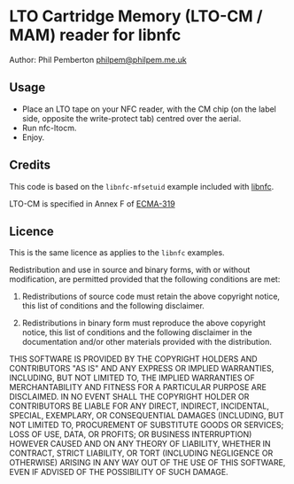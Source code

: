# LTO Cartridge Memory (LTO-CM / MAM) reader for libnfc

Author: Phil Pemberton <philpem@philpem.me.uk>


## Usage

  - Place an LTO tape on your NFC reader, with the CM chip (on the label side, opposite the write-protect tab) centred over the aerial.
  - Run nfc-ltocm.
  - Enjoy.


## Credits

This code is based on the `libnfc-mfsetuid` example included with [libnfc](https://github.com/nfc-tools/libnfc/).

LTO-CM is specified in Annex F of [ECMA-319](https://www.ecma-international.org/publications/files/ECMA-ST/ECMA-319.pdf)


## Licence

This is the same licence as applies to the `libnfc` examples.

Redistribution and use in source and binary forms, with or without
modification, are permitted provided that the following conditions are met:

 1) Redistributions of source code must retain the above copyright notice,
 this list of conditions and the following disclaimer.

 2) Redistributions in binary form must reproduce the above copyright
 notice, this list of conditions and the following disclaimer in the
 documentation and/or other materials provided with the distribution.

THIS SOFTWARE IS PROVIDED BY THE COPYRIGHT HOLDERS AND CONTRIBUTORS "AS IS"
AND ANY EXPRESS OR IMPLIED WARRANTIES, INCLUDING, BUT NOT LIMITED TO, THE
IMPLIED WARRANTIES OF MERCHANTABILITY AND FITNESS FOR A PARTICULAR PURPOSE
ARE DISCLAIMED. IN NO EVENT SHALL THE COPYRIGHT HOLDER OR CONTRIBUTORS BE
LIABLE FOR ANY DIRECT, INDIRECT, INCIDENTAL, SPECIAL, EXEMPLARY, OR
CONSEQUENTIAL DAMAGES (INCLUDING, BUT NOT LIMITED TO, PROCUREMENT OF
SUBSTITUTE GOODS OR SERVICES; LOSS OF USE, DATA, OR PROFITS; OR BUSINESS
INTERRUPTION) HOWEVER CAUSED AND ON ANY THEORY OF LIABILITY, WHETHER IN
CONTRACT, STRICT LIABILITY, OR TORT (INCLUDING NEGLIGENCE OR OTHERWISE)
ARISING IN ANY WAY OUT OF THE USE OF THIS SOFTWARE, EVEN IF ADVISED OF THE
POSSIBILITY OF SUCH DAMAGE.

